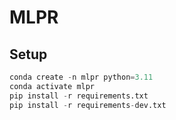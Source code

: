 # MLPR

## Setup

```python
conda create -n mlpr python=3.11
conda activate mlpr
pip install -r requirements.txt
pip install -r requirements-dev.txt
```
